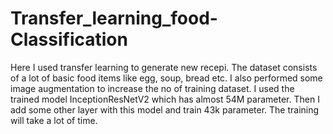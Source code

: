 # Transfer_learning_food-Classification

Here I used transfer learning to generate new recepi. The dataset consists of a lot of basic food items like egg, soup, bread etc. I also performed some image augmentation to increase the no of training dataset. I used the trained model InceptionResNetV2 which has almost 54M parameter. Then I add some other layer with this model and train 43k parameter. The training will take a lot of time.
